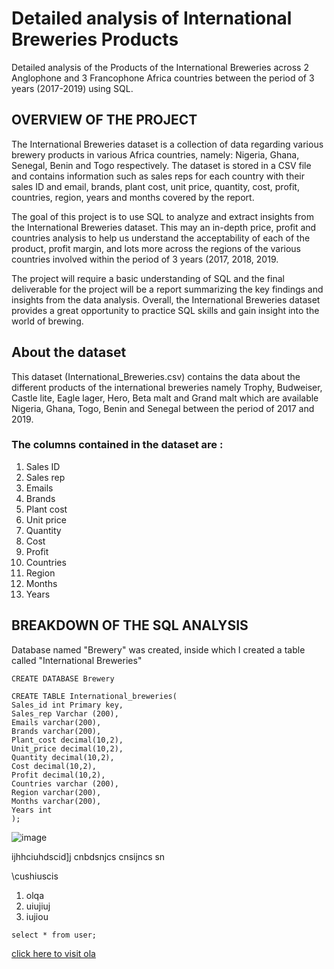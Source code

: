 # Detailed analysis of International Breweries Products
Detailed analysis of the Products of the International Breweries across 2 Anglophone and 3 Francophone Africa countries between the period of 3 years (2017-2019) using SQL. 

## OVERVIEW OF THE PROJECT
The International Breweries dataset is a collection of data regarding various brewery products in various Africa countries, namely: Nigeria, Ghana, Senegal, Benin and Togo respectively. The dataset is stored in a CSV file and contains information such as sales reps for each country with their sales ID and email, brands, plant cost, unit price, quantity, cost, profit, countries, region, years and months covered by the report.

The goal of this project is to use SQL to analyze and extract insights from the International Breweries dataset. This may an in-depth price, profit and countries analysis to help us understand the acceptability of each of the product, profit margin, and lots more across the regions of the various countries involved within the period of 3 years (2017, 2018, 2019.

The project will require a basic understanding of SQL and the final deliverable for the project will be a report summarizing the key findings and insights from the data analysis.
Overall, the International Breweries dataset provides a great opportunity to practice SQL skills and gain insight into the world of brewing.

## About the dataset

This dataset (International_Breweries.csv) contains the data about the different products of the international breweries namely Trophy, Budweiser, Castle lite, Eagle lager, Hero, Beta malt and Grand malt  which are  available Nigeria, Ghana, Togo, Benin and Senegal between the period of 2017 and 2019.

### The columns contained in the dataset are :
1.	Sales ID
2.	Sales rep
3.	Emails
5.	Brands
6.	Plant cost
7.	Unit price
8.	Quantity
9.	Cost
10.	Profit
11.	Countries
12.	Region
13.	Months
14.	Years

## BREAKDOWN OF THE SQL ANALYSIS

Database named "Brewery" was created, inside which I created a table called "International Breweries"

```
CREATE DATABASE Brewery

CREATE TABLE International_breweries(
Sales_id int Primary key,
Sales_rep Varchar (200),
Emails varchar(200),
Brands varchar(200),
Plant_cost decimal(10,2),
Unit_price decimal(10,2),
Quantity decimal(10,2),
Cost decimal(10,2),
Profit decimal(10,2),
Countries varchar (200),
Region varchar(200),
Months varchar(200),
Years int
);
```


![image](https://th.bing.com/th?id=OIP.-uYU204aetG-GkxUg5AyOAHaIv&w=230&h=271&c=8&rs=1&qlt=90&o=6&pid=3.1&rm=2)

ijhhciuhdscid\]j
cnbdsnjcs
cnsijncs
sn

\cushiuscis


1. olqa
2. uiujiuj
3. iujiou


```
select * from user;
```


[click here to visit ola](https://google.com)
